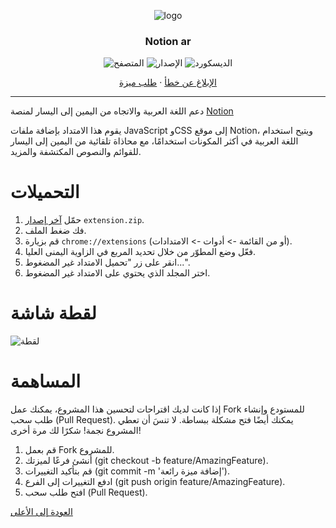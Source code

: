<div align="center" id="top">

![logo](./icons/256.png)

### Notion ar

![المتصفح](https://img.shields.io/badge/-Chrome-gray?logo=googlechrome&logoColor=green)
![الإصدار](https://img.shields.io/github/manifest-json/v/molo-7/notion-ar)
![الديسكورد](https://img.shields.io/discord/1000077807642218576)

[الإبلاغ عن خطأ](https://github.com/molo-7/notion-ar/issues) · [طلب ميزة](https://github.com/molo-7/notion-ar/issues)

<hr>

</div>

دعم اللغة العربية والاتجاه من اليمين إلى اليسار لمنصة [Notion](https://www.notion.so/)

يقوم هذا الامتداد بإضافة ملفات JavaScript وCSS إلى موقع Notion، ويتيح استخدام اللغة العربية في أكثر المكونات استخدامًا، مع محاذاة تلقائية من اليمين إلى اليسار للقوائم والنصوص المكتشفة والمزيد.

# التحميلات

1. حمّل [آخر إصدار](https://github.com/molo-7/notion-ar/releases/latest) `extension.zip`.
2. فك ضغط الملف.
3. قم بزيارة `chrome://extensions` (أو من القائمة -> أدوات -> الامتدادات).
4. فعّل وضع المطوّر من خلال تحديد المربع في الزاوية اليمنى العليا.
5. انقر على زر "تحميل الامتداد غير المضغوط...".
6. اختر المجلد الذي يحتوي على الامتداد غير المضغوط.

# لقطة شاشة

![لقطة](./screenshots/Capture.PNG)

# المساهمة

إذا كانت لديك اقتراحات لتحسين هذا المشروع، يمكنك عمل Fork للمستودع وإنشاء طلب سحب (Pull Request). يمكنك أيضًا فتح مشكلة ببساطة. لا تنسَ أن تعطي المشروع نجمة! شكرًا لك مرة أخرى!

1. قم بعمل Fork للمشروع.
1. أنشئ فرعًا لميزتك (git checkout -b feature/AmazingFeature).
1. قم بتأكيد التغييرات (git commit -m 'إضافة ميزة رائعة').
1. ادفع التغييرات إلى الفرع (git push origin feature/AmazingFeature).
1. افتح طلب سحب (Pull Request).

[العودة إلى الأعلى](#top)
